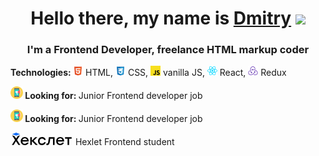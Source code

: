 <h1 align="center">Hello there, my name is <a href="https://t.me/dm_ezhov" target="_blank">Dmitry</a> 
<img src="https://github.com/blackcater/blackcater/raw/main/images/Hi.gif" height="32"/></h1>
<h3 align="center">I'm a Frontend Developer, freelance HTML markup coder</h3>

<p><strong>Technologies: </strong><img src="/images/html-5-icon.svg" alt="icon" width="16" height="16"> HTML, <img src="/images/css-3-icon.svg" alt="icon" width="16" height="16"> CSS, <img src="/images/javascript-icon.svg" alt="icon" width="16" height="16"> vanilla JS, <img src="/images/react-icon.svg" alt="icon" width="16" height="16"> React, <img src="/images/redux-icon.svg" alt="icon" width="16" height="16"> Redux </p>
<p><img src="/images/job-icon.svg" alt="icon" width="20" height="20"><strong> Looking for: </strong>Junior Frontend developer job</p>
<p><img src="/images/job-icon.svg" alt="icon" width="20" height="20"><strong> Looking for: </strong>Junior Frontend developer job</p>
<p><svg xmlns="http://www.w3.org/2000/svg" version="1.1" x="0" y="0" viewBox="0 0 263 55" xml:space="preserve" width="100" height="20"><path class="st0" d="m36 12-11 4-6 10-7-10-11-4 13 20L0 54h8l10-16 11 16h8L23 32zM47 33c1-4 5-8 10-8s9 4 10 8H47zm10-14c-10 0-18 8-18 18 0 11 8 18 18 18 7 0 14-4 17-11h-8c-1 3-5 5-9 5-6 0-10-4-11-10h28c1-11-6-20-17-20M112 20h-9L88 35V20h-7v34h7V38l17 16h9L96 36zM133 26c4 0 8 2 9 6h7c-1-8-8-13-16-13-11 0-18 8-18 18s7 18 17 18c8 0 16-5 17-13h-7c-1 4-5 6-10 6-6 0-10-4-10-11 0-6 4-11 11-11M160 40c-1 7-2 8-6 8h-2v7h4c5 0 9-4 11-14l2-14h12v27h7V20h-25l-3 20zM202 33c2-4 5-8 11-8 5 0 8 4 9 8h-20zm11-14c-11 0-18 8-18 18 0 11 7 18 18 18 7 0 14-4 16-11h-7c-2 3-5 5-9 5-6 0-10-4-11-10h28c1-11-6-20-17-20M252 20h-18v7h11v27h7V27h11v-7z"></path><path style="fill:#136ef6" d="M36 7 19 0 1 7l18 6z"></path></svg> Hexlet Frontend student</p>





